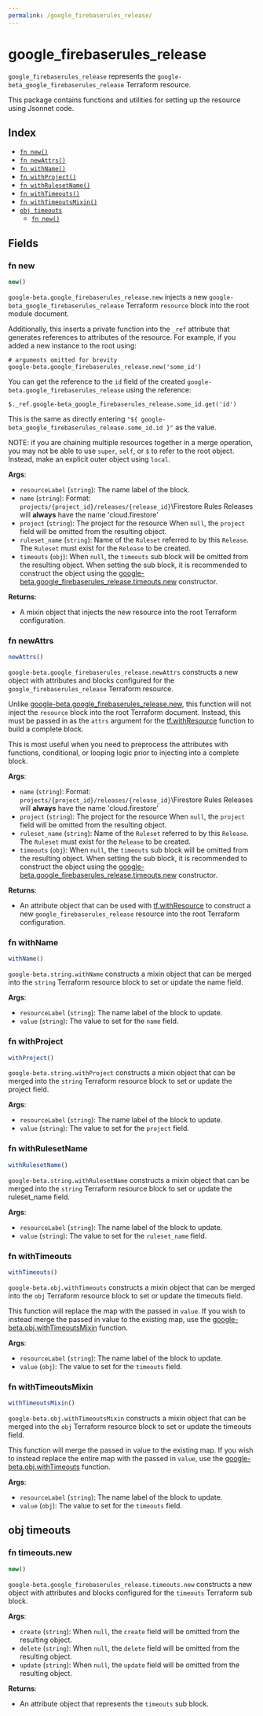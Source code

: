 ```yaml
---
permalink: /google_firebaserules_release/
---
```


# google_firebaserules_release

`google_firebaserules_release` represents the `google-beta_google_firebaserules_release` Terraform resource.



This package contains functions and utilities for setting up the resource using Jsonnet code.


## Index

* [`fn new()`](#fn-new)
* [`fn newAttrs()`](#fn-newattrs)
* [`fn withName()`](#fn-withname)
* [`fn withProject()`](#fn-withproject)
* [`fn withRulesetName()`](#fn-withrulesetname)
* [`fn withTimeouts()`](#fn-withtimeouts)
* [`fn withTimeoutsMixin()`](#fn-withtimeoutsmixin)
* [`obj timeouts`](#obj-timeouts)
  * [`fn new()`](#fn-timeoutsnew)

## Fields

### fn new

```ts
new()
```


`google-beta.google_firebaserules_release.new` injects a new `google-beta_google_firebaserules_release` Terraform `resource`
block into the root module document.

Additionally, this inserts a private function into the `_ref` attribute that generates references to attributes of the
resource. For example, if you added a new instance to the root using:

    # arguments omitted for brevity
    google-beta.google_firebaserules_release.new('some_id')

You can get the reference to the `id` field of the created `google-beta.google_firebaserules_release` using the reference:

    $._ref.google-beta_google_firebaserules_release.some_id.get('id')

This is the same as directly entering `"${ google-beta_google_firebaserules_release.some_id.id }"` as the value.

NOTE: if you are chaining multiple resources together in a merge operation, you may not be able to use `super`, `self`,
or `$` to refer to the root object. Instead, make an explicit outer object using `local`.

**Args**:
  - `resourceLabel` (`string`): The name label of the block.
  - `name` (`string`): Format: `projects/{project_id}/releases/{release_id}`\Firestore Rules Releases will **always** have the name &#39;cloud.firestore&#39;
  - `project` (`string`): The project for the resource When `null`, the `project` field will be omitted from the resulting object.
  - `ruleset_name` (`string`): Name of the `Ruleset` referred to by this `Release`. The `Ruleset` must exist for the `Release` to be created.
  - `timeouts` (`obj`):  When `null`, the `timeouts` sub block will be omitted from the resulting object. When setting the sub block, it is recommended to construct the object using the [google-beta.google_firebaserules_release.timeouts.new](#fn-googlefirebaserulesreleasetimeoutsnew) constructor.

**Returns**:
- A mixin object that injects the new resource into the root Terraform configuration.


### fn newAttrs

```ts
newAttrs()
```


`google-beta.google_firebaserules_release.newAttrs` constructs a new object with attributes and blocks configured for the `google_firebaserules_release`
Terraform resource.

Unlike [google-beta.google_firebaserules_release.new](#fn-googlefirebaserulesreleasenew), this function will not inject the `resource`
block into the root Terraform document. Instead, this must be passed in as the `attrs` argument for the
[tf.withResource](https://github.com/tf-libsonnet/core/tree/main/docs#fn-withresource) function to build a complete block.

This is most useful when you need to preprocess the attributes with functions, conditional, or looping logic prior to
injecting into a complete block.

**Args**:
  - `name` (`string`): Format: `projects/{project_id}/releases/{release_id}`\Firestore Rules Releases will **always** have the name &#39;cloud.firestore&#39;
  - `project` (`string`): The project for the resource When `null`, the `project` field will be omitted from the resulting object.
  - `ruleset_name` (`string`): Name of the `Ruleset` referred to by this `Release`. The `Ruleset` must exist for the `Release` to be created.
  - `timeouts` (`obj`):  When `null`, the `timeouts` sub block will be omitted from the resulting object. When setting the sub block, it is recommended to construct the object using the [google-beta.google_firebaserules_release.timeouts.new](#fn-googlefirebaserulesreleasetimeoutsnew) constructor.

**Returns**:
  - An attribute object that can be used with [tf.withResource](https://github.com/tf-libsonnet/core/tree/main/docs#fn-withresource) to construct a new `google_firebaserules_release` resource into the root Terraform configuration.


### fn withName

```ts
withName()
```

`google-beta.string.withName` constructs a mixin object that can be merged into the `string`
Terraform resource block to set or update the name field.



**Args**:
  - `resourceLabel` (`string`): The name label of the block to update.
  - `value` (`string`): The value to set for the `name` field.


### fn withProject

```ts
withProject()
```

`google-beta.string.withProject` constructs a mixin object that can be merged into the `string`
Terraform resource block to set or update the project field.



**Args**:
  - `resourceLabel` (`string`): The name label of the block to update.
  - `value` (`string`): The value to set for the `project` field.


### fn withRulesetName

```ts
withRulesetName()
```

`google-beta.string.withRulesetName` constructs a mixin object that can be merged into the `string`
Terraform resource block to set or update the ruleset_name field.



**Args**:
  - `resourceLabel` (`string`): The name label of the block to update.
  - `value` (`string`): The value to set for the `ruleset_name` field.


### fn withTimeouts

```ts
withTimeouts()
```

`google-beta.obj.withTimeouts` constructs a mixin object that can be merged into the `obj`
Terraform resource block to set or update the timeouts field.

This function will replace the map with the passed in `value`. If you wish to instead merge the
passed in value to the existing map, use the [google-beta.obj.withTimeoutsMixin](TODO) function.

**Args**:
  - `resourceLabel` (`string`): The name label of the block to update.
  - `value` (`obj`): The value to set for the `timeouts` field.


### fn withTimeoutsMixin

```ts
withTimeoutsMixin()
```

`google-beta.obj.withTimeoutsMixin` constructs a mixin object that can be merged into the `obj`
Terraform resource block to set or update the timeouts field.

This function will merge the passed in value to the existing map. If you wish
to instead replace the entire map with the passed in `value`, use the [google-beta.obj.withTimeouts](TODO)
function.


**Args**:
  - `resourceLabel` (`string`): The name label of the block to update.
  - `value` (`obj`): The value to set for the `timeouts` field.


## obj timeouts



### fn timeouts.new

```ts
new()
```


`google-beta.google_firebaserules_release.timeouts.new` constructs a new object with attributes and blocks configured for the `timeouts`
Terraform sub block.



**Args**:
  - `create` (`string`):  When `null`, the `create` field will be omitted from the resulting object.
  - `delete` (`string`):  When `null`, the `delete` field will be omitted from the resulting object.
  - `update` (`string`):  When `null`, the `update` field will be omitted from the resulting object.

**Returns**:
  - An attribute object that represents the `timeouts` sub block.
